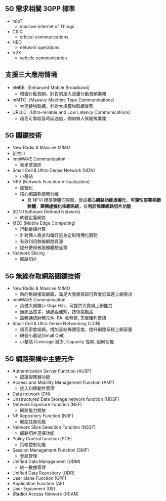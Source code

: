 ## 5G 需求相關 3GPP 標準
- mIoT
  - massive Internet of Things
- CRIC
  - critical communications
- NEO
  - network operations
- V2X
  - vehicle communication
## 支援三大應用情境
- eMBB（Enhanced Mobile Broadband）
  - 增強行動寬頻，針對的是大流量行動寬頻業務
- mMTC（Massive Machine Type Communications）
  - 大連接物聯網，針對大規模物聯網業務
- URLLC（Ultra-reliable and Low Latency Communications）
  - 超高可靠超低時延通信，例如無人駕駛等業務
  
## 5G 關鍵技術
-  New Radio & Massive MIMO
  - 新空口
- mmWAVE Communication
  - 毫米波通訊 
- Small Cell & Ultra-Dense Network (UDN)
  - 小基站 
- NFV (Network Function Virtualization)
  - 虛擬化
  - 核心網路軟硬體分離
    - 具 NFVI 標準硬體伺服器，促成**核心網路功能虛擬化**，**可彈性部署核網軟體**，**建構虛擬化核網系統**，有**利於佈建網路切片功能**
- SDN (Software Defined Network)
  - 軟體定義網路 
- MEC (Mobile Edge Computing)
  - 行動邊緣計算 
  - 針對個人需求和偏好量身定制情境化服務
  - 有效利用無線網路資源
  - 提升使用者服務體驗品質
- Network Slicing
  - 網路切片 
  
## 5G 無線存取網路關鍵技術
- New Radio & Massive MIMO
  - 新的無線接取網路，滿足大寬頻與超可靠度低延遲上網需求
- mmWAVE Communication
  - 具備大頻譜(> Giga Hz)，可提供大寬頻上網能力
  - 通訊品質差，通訊距離短，技術挑戰高
  - 高頻通訊射頻元件: PA, 收發器, 天線陣列模組
- Small Cell & Ultra Dense Networking (UDN)
  - 超高密度組網，增加基站佈建密度，提升網路系統上網容量
  - 研發小基站(Small Cell)
  - 小基站 Coverage 減少, Capacity 提昇, 組網功能
  
## 5G 網路架構中主要元件

- Authentication Server Function (AUSF)
  - 認證服務器功能
- Access and Mobility Management Function (AMF)
  - 接入和移動性管理  
- Data network (DN)
- Unstructured Data Storage network function (UDSF)
- Network Exposure Function (NEF)
  - 網路能力開放
- NF Repository Function (NRF)
  - 網路註冊功能
- Network Slice Selection Function (NSSF)
  - 網路切片選擇功能
- Policy Control function (PCF)
  - 策略控制功能
- Session Management Function (SMF)
  - 會話管理
- Unified Data Management (UDM)
  - 統一數據管理
- Unified Data Repository (UDR)
- User plane Function (UPF)
- Application Function (AF)
- User Equipment (UE)
- (Radio) Access Network ((R)AN)
